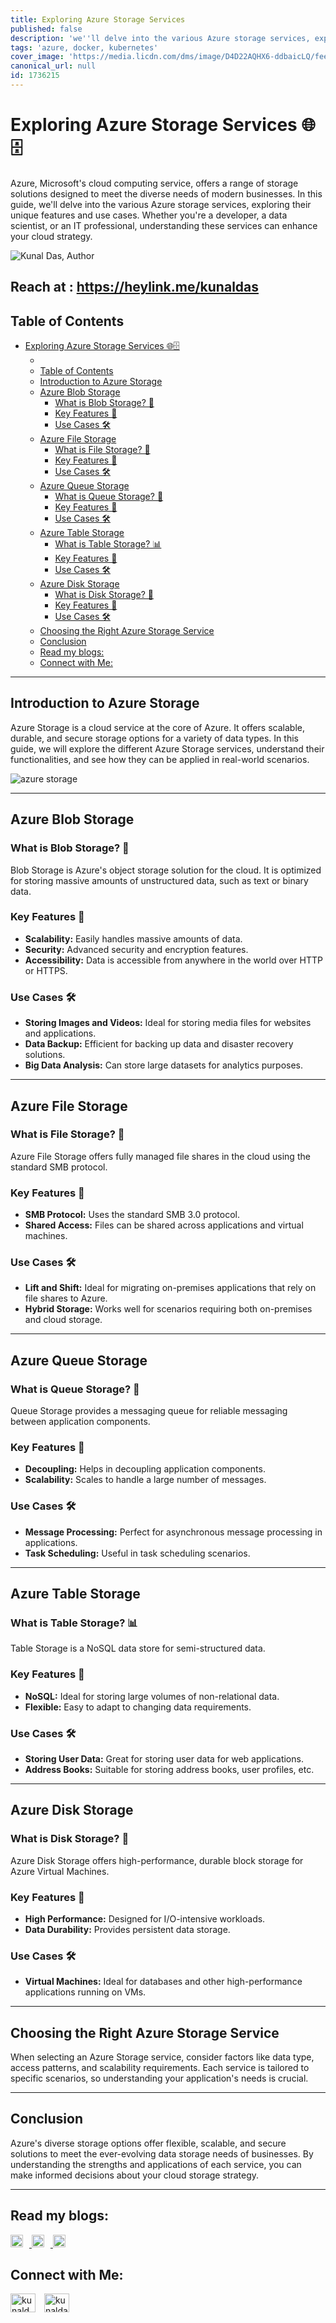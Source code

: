 ```yaml
---
title: Exploring Azure Storage Services
published: false
description: 'we''ll delve into the various Azure storage services, exploring their unique features and use cases.'
tags: 'azure, docker, kubernetes'
cover_image: 'https://media.licdn.com/dms/image/D4D22AQHX6-ddbaicLQ/feedshare-shrink_800/0/1702440527380?e=1708560000&v=beta&t=8LQUTRTjxHB-0ovl1xQX2badC2j8wdEjjbMawyK_0Ec'
canonical_url: null
id: 1736215
---
```


# Exploring Azure Storage Services 🌐🗄️

Azure, Microsoft's cloud computing service, offers a range of storage solutions designed to meet the diverse needs of modern businesses. In this guide, we'll delve into the various Azure storage services, exploring their unique features and use cases. Whether you're a developer, a data scientist, or an IT professional, understanding these services can enhance your cloud strategy.

![Kunal Das, Author](https://miro.medium.com/v2/resize:fill:44:44/1*kfaefcgQPHrPsNobjuiiSg.jpeg)

Reach at : https://heylink.me/kunaldas
---

## Table of Contents

- [Exploring Azure Storage Services 🌐🗄️](#exploring-azure-storage-services-️)
  - [](#)
  - [Table of Contents](#table-of-contents)
  - [Introduction to Azure Storage](#introduction-to-azure-storage)
  - [Azure Blob Storage](#azure-blob-storage)
    - [What is Blob Storage? 🤔](#what-is-blob-storage-)
    - [Key Features 🌟](#key-features-)
    - [Use Cases 🛠️](#use-cases-️)
  - [Azure File Storage](#azure-file-storage)
    - [What is File Storage? 📂](#what-is-file-storage-)
    - [Key Features 🌟](#key-features--1)
    - [Use Cases 🛠️](#use-cases-️-1)
  - [Azure Queue Storage](#azure-queue-storage)
    - [What is Queue Storage? 📨](#what-is-queue-storage-)
    - [Key Features 🌟](#key-features--2)
    - [Use Cases 🛠️](#use-cases-️-2)
  - [Azure Table Storage](#azure-table-storage)
    - [What is Table Storage? 📊](#what-is-table-storage-)
    - [Key Features 🌟](#key-features--3)
    - [Use Cases 🛠️](#use-cases-️-3)
  - [Azure Disk Storage](#azure-disk-storage)
    - [What is Disk Storage? 💽](#what-is-disk-storage-)
    - [Key Features 🌟](#key-features--4)
    - [Use Cases 🛠️](#use-cases-️-4)
  - [Choosing the Right Azure Storage Service](#choosing-the-right-azure-storage-service)
  - [Conclusion](#conclusion)
  - [Read my blogs:](#read-my-blogs)
  - [Connect with Me:](#connect-with-me)

---

## Introduction to Azure Storage

Azure Storage is a cloud service at the core of Azure. It offers scalable, durable, and secure storage options for a variety of data types. In this guide, we will explore the different Azure Storage services, understand their functionalities, and see how they can be applied in real-world scenarios.

![azure storage](https://media.licdn.com/dms/image/D4D22AQHX6-ddbaicLQ/feedshare-shrink_800/0/1702440527380?e=1708560000&v=beta&t=8LQUTRTjxHB-0ovl1xQX2badC2j8wdEjjbMawyK_0Ec)

---

## Azure Blob Storage

### What is Blob Storage? 🤔

Blob Storage is Azure's object storage solution for the cloud. It is optimized for storing massive amounts of unstructured data, such as text or binary data.

### Key Features 🌟

- **Scalability:** Easily handles massive amounts of data.
- **Security:** Advanced security and encryption features.
- **Accessibility:** Data is accessible from anywhere in the world over HTTP or HTTPS.

### Use Cases 🛠️

- **Storing Images and Videos:** Ideal for storing media files for websites and applications.
- **Data Backup:** Efficient for backing up data and disaster recovery solutions.
- **Big Data Analysis:** Can store large datasets for analytics purposes.

---

## Azure File Storage

### What is File Storage? 📂

Azure File Storage offers fully managed file shares in the cloud using the standard SMB protocol.

### Key Features 🌟

- **SMB Protocol:** Uses the standard SMB 3.0 protocol.
- **Shared Access:** Files can be shared across applications and virtual machines.

### Use Cases 🛠️

- **Lift and Shift:** Ideal for migrating on-premises applications that rely on file shares to Azure.
- **Hybrid Storage:** Works well for scenarios requiring both on-premises and cloud storage.

---

## Azure Queue Storage

### What is Queue Storage? 📨

Queue Storage provides a messaging queue for reliable messaging between application components.

### Key Features 🌟

- **Decoupling:** Helps in decoupling application components.
- **Scalability:** Scales to handle a large number of messages.

### Use Cases 🛠️

- **Message Processing:** Perfect for asynchronous message processing in applications.
- **Task Scheduling:** Useful in task scheduling scenarios.

---

## Azure Table Storage

### What is Table Storage? 📊

Table Storage is a NoSQL data store for semi-structured data.

### Key Features 🌟

- **NoSQL:** Ideal for storing large volumes of non-relational data.
- **Flexible:** Easy to adapt to changing data requirements.

### Use Cases 🛠️

- **Storing User Data:** Great for storing user data for web applications.
- **Address Books:** Suitable for storing address books, user profiles, etc.

---

## Azure Disk Storage

### What is Disk Storage? 💽

Azure Disk Storage offers high-performance, durable block storage for Azure Virtual Machines.

### Key Features 🌟

- **High Performance:** Designed for I/O-intensive workloads.
- **Data Durability:** Provides persistent data storage.

### Use Cases 🛠️

- **Virtual Machines:** Ideal for databases and other high-performance applications running on VMs.

---

## Choosing the Right Azure Storage Service

When selecting an Azure Storage service, consider factors like data type, access patterns, and scalability requirements. Each service is tailored to specific scenarios, so understanding your application's needs is crucial.

---

## Conclusion

Azure's diverse storage options offer flexible, scalable, and secure solutions to meet the ever-evolving data storage needs of businesses. By understanding the strengths and applications of each service, you can make informed decisions about your cloud storage strategy.

---
## Read my blogs:

<a href="https://kunaldaskd.medium.com">
    <img src="https://i.imgur.com/TgYYM9w.png" alt="Medium Logo" height="20" style="margin-right: 10px;"/>
</a>
<a href="https://dev.to/kunaldas">
    <img src="https://i.imgur.com/bp3qHWb.png" alt="Dev.to Logo" height="20" style="margin-right: 10px;"/>
</a>
<a href="https://kunaldas.hashnode.dev">
    <img src="https://i.imgur.com/iwZwo2S.png" alt="Hashnode Logo" height="20"/>
</a>

## Connect with Me:

<p align="left">
<a href="https://twitter.com/kunald_official" target="blank"><img align="center" src="https://i.imgur.com/VaorXDP.png" alt="kunald_official" height="30" width="40" style="margin-right: 10px;"/></a>
<a href="https://linkedin.com/in/kunaldaskd" target="blank"><img align="center" src="https://i.imgur.com/ktIHVxm.png" alt="kunaldaskd" height="30" width="40"/></a>
</p>
